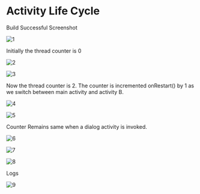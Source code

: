 # Activity Life Cycle

Build Successful Screenshot

![1](https://user-images.githubusercontent.com/111547793/222956765-450f3d27-39fd-498e-a863-54546b8cbf72.png)

Initially the thread counter is 0

![2](https://user-images.githubusercontent.com/111547793/222956778-7b8a6bcf-23d8-4837-ba14-7488ed943059.png)

![3](https://user-images.githubusercontent.com/111547793/222956787-1f0cc912-65af-4a8d-90d8-9481e2827870.png)

Now the thread counter is 2. The counter is incremented onRestart() by 1 as we switch between main activity and activity B. 

![4](https://user-images.githubusercontent.com/111547793/222956795-62fdcacc-cc17-433d-86ac-47972d0ee716.png)

![5](https://user-images.githubusercontent.com/111547793/222956801-7c980bdc-5eeb-4a7c-ae2b-1776733a2826.png)

Counter Remains same when a dialog activity is invoked.

![6](https://user-images.githubusercontent.com/111547793/222956806-63a7372d-2dd6-4ce4-ae2e-b0366a9f95a4.png)

![7](https://user-images.githubusercontent.com/111547793/222956810-b31c6597-4780-4297-9764-116a5e9dec58.png)

![8](https://user-images.githubusercontent.com/111547793/222956815-1d9a90e4-139f-48b3-a004-43a4e4ef585b.png)

Logs

![9](https://user-images.githubusercontent.com/111547793/222956818-4ba48a12-5ab4-405c-9d2f-6d1e11239c84.png)
